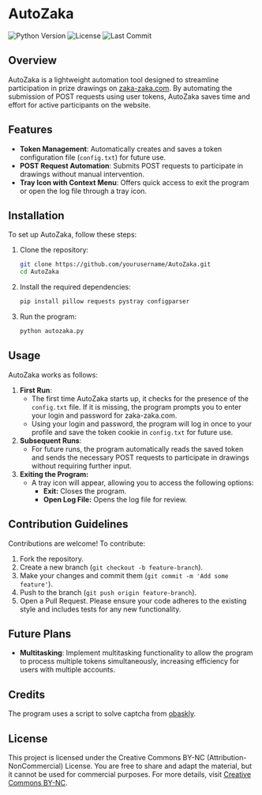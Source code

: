 # AutoZaka

![Python Version](https://img.shields.io/badge/python-3.8%2B-blue)
![License](https://img.shields.io/badge/license-CC%20BY--NC-orange)
![Last Commit](https://img.shields.io/github/last-commit/xxqqwua/AutoZaka)

## Overview

AutoZaka is a lightweight automation tool designed to streamline participation in prize drawings on [zaka-zaka.com](https://zaka-zaka.com/). By automating the submission of POST requests using user tokens, AutoZaka saves time and effort for active participants on the website.

## Features

- **Token Management**: Automatically creates and saves a token configuration file (`config.txt`) for future use.
- **POST Request Automation**: Submits POST requests to participate in drawings without manual intervention.
- **Tray Icon with Context Menu**: Offers quick access to exit the program or open the log file through a tray icon.

## Installation

To set up AutoZaka, follow these steps:

1. Clone the repository:
   ```bash
   git clone https://github.com/yourusername/AutoZaka.git
   cd AutoZaka
2. Install the required dependencies:
   ```bash
   pip install pillow requests pystray configparser
3. Run the program:
   ```bash
   python autozaka.py

## Usage
AutoZaka works as follows:
1. **First Run**:
   * The first time AutoZaka starts up, it checks for the presence of the `config.txt` file. If it is missing, the program prompts you to enter your login and password for zaka-zaka.com.
   * Using your login and password, the program will log in once to your profile and save the token cookie in `config.txt` for future use.
2. **Subsequent Runs**:
   * For future runs, the program automatically reads the saved token and sends the necessary POST requests to participate in drawings without requiring further input.
3. **Exiting the Program:**
   * A tray icon will appear, allowing you to access the following options:
     * **Exit:** Closes the program.
     * **Open Log File:** Opens the log file for review.

## Contribution Guidelines
Contributions are welcome! To contribute:
1. Fork the repository.
2. Create a new branch (`git checkout -b feature-branch`).
3. Make your changes and commit them (`git commit -m 'Add some feature'`).
4. Push to the branch (`git push origin feature-branch`).
5. Open a Pull Request.
Please ensure your code adheres to the existing style and includes tests for any new functionality.

## Future Plans
* **Multitasking**: Implement multitasking functionality to allow the program to process multiple tokens simultaneously, increasing efficiency for users with multiple accounts.

## Credits
The program uses a script to solve captcha from [obaskly](https://github.com/obaskly/RecaptchaBypass).

## License
This project is licensed under the Creative Commons BY-NC (Attribution-NonCommercial) License. You are free to share and adapt the material, but it cannot be used for commercial purposes. For more details, visit [Creative Commons BY-NC](https://creativecommons.org/licenses/by-nc/4.0/).